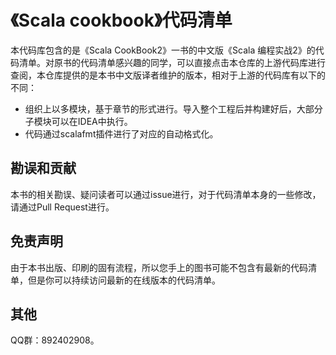 # 《Scala cookbook》代码清单

本代码库包含的是《Scala CookBook2》一书的中文版《Scala 编程实战2》的代码清单。对原书的代码清单感兴趣的同学，可以直接点击本仓库的上游代码库进行查阅，本仓库提供的是本书中文版译者维护的版本，相对于上游的代码库有以下的不同：

- 组织上以多模块，基于章节的形式进行。导入整个工程后并构建好后，大部分子模块可以在IDEA中执行。
- 代码通过scalafmt插件进行了对应的自动格式化。

## 勘误和贡献

本书的相关勘误、疑问读者可以通过issue进行，对于代码清单本身的一些修改，请通过Pull Request进行。

## 免责声明

由于本书出版、印刷的固有流程，所以您手上的图书可能不包含有最新的代码清单，但是你可以持续访问最新的在线版本的代码清单。

## 其他

QQ群：892402908。